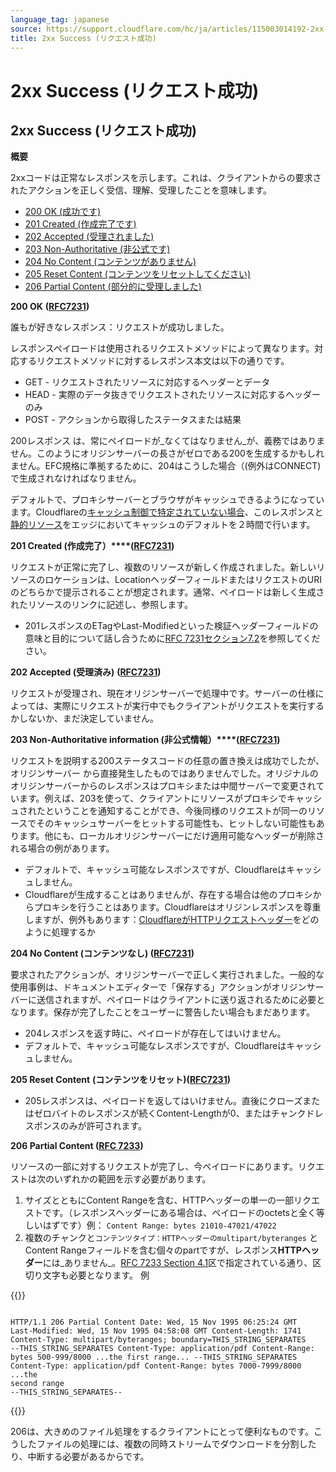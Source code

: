 ```yaml
---
language_tag: japanese
source: https://support.cloudflare.com/hc/ja/articles/115003014192-2xx-Success-%E3%83%AA%E3%82%AF%E3%82%A8%E3%82%B9%E3%83%88%E6%88%90%E5%8A%9F-
title: 2xx Success (リクエスト成功)
---
```


# 2xx Success (リクエスト成功)

## 2xx Success (リクエスト成功)

**概要**

2xxコードは正常なレスポンスを示します。これは、クライアントからの要求されたアクションを正しく受信、理解、受理したことを意味します。

-   [200 OK (成功です)](https://support.cloudflare.com/hc/ja/articles/115003014192-2xx-Success-%E3%83%AA%E3%82%AF%E3%82%A8%E3%82%B9%E3%83%88%E6%88%90%E5%8A%9F-#code_200)
-   [201 Created (作成完了です)](https://support.cloudflare.com/hc/ja/articles/115003014192-2xx-Success-%E3%83%AA%E3%82%AF%E3%82%A8%E3%82%B9%E3%83%88%E6%88%90%E5%8A%9F-#code_201)
-   [202 Accepted (受理されました)](https://support.cloudflare.com/hc/ja/articles/115003014192-2xx-Success-%E3%83%AA%E3%82%AF%E3%82%A8%E3%82%B9%E3%83%88%E6%88%90%E5%8A%9F-#code_202)
-   [203 Non-Authoritative (非公式です)](https://support.cloudflare.com/hc/ja/articles/115003014192-2xx-Success-%E3%83%AA%E3%82%AF%E3%82%A8%E3%82%B9%E3%83%88%E6%88%90%E5%8A%9F-#code_203)
-   [204 No Content (コンテンツがありません)](https://support.cloudflare.com/hc/ja/articles/115003014192-2xx-Success-%E3%83%AA%E3%82%AF%E3%82%A8%E3%82%B9%E3%83%88%E6%88%90%E5%8A%9F-#code_204)
-   [205 Reset Content (コンテンツをリセットしてください)](https://support.cloudflare.com/hc/ja/articles/115003014192-2xx-Success-%E3%83%AA%E3%82%AF%E3%82%A8%E3%82%B9%E3%83%88%E6%88%90%E5%8A%9F-#code_205)
-   [206 Partial Content (部分的に受理しました)](https://support.cloudflare.com/hc/ja/articles/115003014192-2xx-Success-%E3%83%AA%E3%82%AF%E3%82%A8%E3%82%B9%E3%83%88%E6%88%90%E5%8A%9F-#code_206)

**200 OK** **(**[**RFC7231**](https://tools.ietf.org/html/rfc7231)**)**

誰もが好きなレスポンス：リクエストが成功しました。

レスポンスペイロードは使用されるリクエストメソッドによって異なります。対応するリクエストメソッドに対するレスポンス本文は以下の通りです。

-   GET - リクエストされたリソースに対応するヘッダーとデータ
-   HEAD - 実際のデータ抜きでリクエストされたリソースに対応するヘッダーのみ
-   POST - アクションから取得したステータスまたは結果

200レスポンス は、常にペイロードが_なくてはなりません_が、義務ではありません。このようにオリジンサーバーの長さがゼロである200を生成するかもしれません。EFC規格に準拠するために、204はこうした場合（(例外はCONNECT)で生成されなければなりません。

デフォルトで、プロキシサーバーとブラウザがキャッシュできるようになっています。Cloudflareの[キャッシュ制御で特定されていない場合](https://support.cloudflare.com/hc/en-us/articles/202775670)、このレスポンスと[静的リソース](https://support.cloudflare.com/hc/en-us/articles/200172516)をエッジにおいてキャッシュのデフォルトを２時間で行います。

**201 Created (作成完了）****(**[**RFC7231**](https://tools.ietf.org/html/rfc7231)**)**

リクエストが正常に完了し、複数のリソースが新しく作成されました。新しいリソースのロケーションは、LocationヘッダーフィールドまたはリクエストのURIのどちらかで提示されることが想定されます。通常、ペイロードは新しく生成されたリソースのリンクに記述し、参照します。

-   201レスポンスのETagやLast-Modifiedといった検証ヘッダーフィールドの意味と目的について話し合うために[RFC 7231セクション7.2](https://tools.ietf.org/html/rfc7231#section-7.2)を参照してください。

**202 Accepted (受理済み)** **(**[**RFC7231**](https://tools.ietf.org/html/rfc7231)**)**

リクエストが受理され、現在オリジンサーバーで処理中です。サーバーの仕様によっては、実際にリクエストが実行中でもクライアントがリクエストを実行するかしないか、まだ決定していません。

**203 Non-Authoritative information (非公式情報）****(**[**RFC7231**](https://tools.ietf.org/html/rfc7231)**)**

リクエストを説明する200ステータスコードの任意の置き換えは成功でしたが、オリジンサーバー から直接発生したものではありませんでした。オリジナルのオリジンサーバーからのレスポンスはプロキシまたは中間サーバーで変更されています。例えば、203を使って、クライアントにリソースがプロキシでキャッシュされたということを通知することができ、今後同様のリクエストが同一のリソースでそのキャッシュサーバーをヒットする可能性も、ヒットしない可能性もあります。他にも、ローカルオリジンサーバーにだけ適用可能なヘッダーが削除される場合の例があります。

-   デフォルトで、キャッシュ可能なレスポンスですが、Cloudflareはキャッシュしません。
-   Cloudflareが生成することはありませんが、存在する場合は他のプロキシからプロキシを行うことはあります。Cloudflareはオリジンレスポンスを尊重しますが、例外もあります：[CloudflareがHTTPリクエストヘッダー](https://support.cloudflare.com/hc/en-us/articles/200170986)をどのように処理するか

**204 No Content (コンテンツなし) ([RFC7231](https://tools.ietf.org/html/rfc7231))**

要求されたアクションが、オリジンサーバーで正しく実行されました。一般的な使用事例は、ドキュメントエディターで「保存する」アクションがオリジンサーバーに送信されますが、ペイロードはクライアントに送り返されるために必要となります。保存が完了したことをユーザーに警告したい場合もまだあります。

-   204レスポンスを返す時に、ペイロードが存在してはいけません。
-   デフォルトで、キャッシュ可能なレスポンスですが、Cloudflareはキャッシュしません。

**205 Reset Content** **(コンテンツをリセット)(**[**RFC7231**](https://tools.ietf.org/html/rfc7231)**)**


-   205レスポンスは、ペイロードを返してはいけません。直後にクローズまたはゼロバイトのレスポンスが続くContent-Lengthが0、またはチャンクドレスポンスのみが許可されます。

**206 Partial Content (**[**RFC 7233**](https://tools.ietf.org/html/rfc7233)**)**

リソースの一部に対するリクエストが完了し、今ペイロードにあります。リクエストは次のいずれかの範囲を示す必要があります。

1.  サイズとともにContent Rangeを含む、HTTPヘッダーの単一の一部リクエストです。（レスポンスヘッダーにある場合は、ペイロードのoctetsと全く等しいはずです）例： `Content Range: bytes 21010-47021/47022`
2.  複数のチャンクと`コンテンツタイプ：HTTPヘッダーのmultipart/byteranges` とContent Rangeフィールドを含む個々のpartですが、レスポンス**HTTPヘッダー**には_ありません_。[RFC 7233 Section 4.1](https://tools.ietf.org/html/rfc7233%23section-4.1)区で指定されている通り、区切り文字も必要となります。 例


{{<raw>}}<pre class="CodeBlock CodeBlock-with-rows CodeBlock-scrolls-horizontally CodeBlock-is-light-in-light-theme CodeBlock--language-txt" language="txt"><code><span class="CodeBlock--rows"><span class="CodeBlock--rows-content"><span class="CodeBlock--row"><span class="CodeBlock--row-indicator"></span><div class="CodeBlock--row-content"><span class="CodeBlock--token-plain"> HTTP/1.1 206 Partial Content Date: Wed, 15 Nov 1995 06:25:24 GMT Last-Modified: Wed, 15 Nov 1995 04:58:08 GMT Content-Length: 1741 Content-Type: multipart/byteranges; boundary=THIS_STRING_SEPARATES --THIS_STRING_SEPARATES Content-Type: application/pdf Content-Range: bytes 500-999/8000 ...the first range... --THIS_STRING_SEPARATES Content-Type: application/pdf Content-Range: bytes 7000-7999/8000 ...the second range --THIS_STRING_SEPARATES--</span></div></span></span></span></code></pre>{{</raw>}}

206は、大きめのファイル処理をするクライアントにとって便利なものです。こうしたファイルの処理には、複数の同時ストリームでダウンロードを分割したり、中断する必要があるからです。
